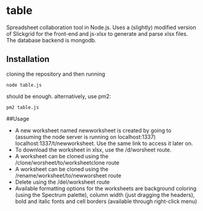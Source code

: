 # table
Spreadsheet collaboration tool in Node.js. Uses a (slightly) modified version of Slickgrid for the front-end and js-xlsx to generate and parse xlsx files.
The database backend is mongodb.
## Installation
cloning the repository and then running
```
node table.js
```
should be enough. alternatively, use pm2:
```
pm2 table.js
```
##Usage
- A new worksheet named newworksheet is created by going to (assuming the node server is running on localhost:1337) localhost:1337/t/newworksheet.
Use the same link to access it later on. 
- To download the worksheet in xlsx, use the /d/worsheet route.
- A worksheet can be cloned using the /clone/worsheet/to/worksheetclone route
- A worksheet can be cloned using the /rename/worksheet/to/newworsheet route
- Delete using the /del/worksheet route
- Available formatting options for the worksheets are background coloring (using the Spectrum palette), column width (just dragging the headers), bold and italic fonts and cell borders (available through right-click menu)
